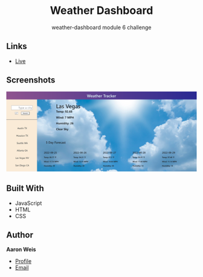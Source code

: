 <h1 align="center">Weather Dashboard</h1>

<p align="center">weather-dashboard module 6 challenge<project-description></p>

## Links

- [Live](<https://nofutofu.github.io/weather-dashboard/> "Live View")

## Screenshots

![Home Page](/assets/screenshots/1.png "Home Page")

## Built With

- JavaScript
- HTML
- CSS

## Author

**Aaron Weis**

- [Profile](https://github.com/nofutofu)
- [Email](mailto:aaronrweis@gmail.com?subject=Hi "Hi!")